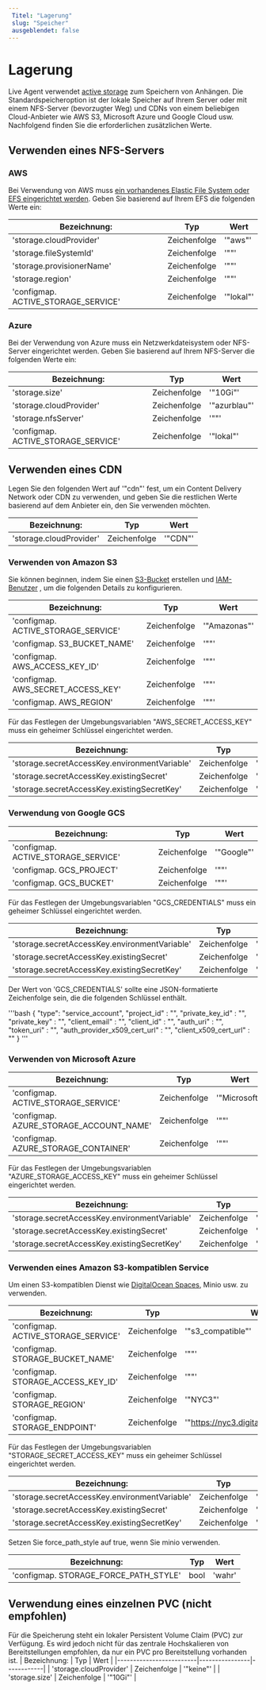 ```yaml
---
 Titel: "Lagerung" 
 slug: "Speicher" 
 ausgeblendet: false 
---
```

# Lagerung

Live Agent verwendet [active storage](https://edgeguides.rubyonrails.org/active_storage_overview.html) zum Speichern von Anhängen. Die Standardspeicheroption ist der lokale Speicher auf Ihrem Server oder mit einem NFS-Server (bevorzugter Weg) und CDNs von einem beliebigen Cloud-Anbieter wie AWS S3, Microsoft Azure und Google Cloud usw. Nachfolgend finden Sie die erforderlichen zusätzlichen Werte.

## Verwenden eines NFS-Servers

### AWS

Bei Verwendung von AWS muss [ein vorhandenes Elastic File System oder EFS eingerichtet werden](https://aws.amazon.com/efs/). Geben Sie basierend auf Ihrem EFS die folgenden Werte ein:

| Bezeichnung: | Typ | Wert | 
|------------------------------------|--------|-------------| 
| 'storage.cloudProvider' | Zeichenfolge | '"aws"' |
| 'storage.fileSystemId' | Zeichenfolge | '""'        |
| 'storage.provisionerName' | Zeichenfolge | '""'        |
| 'storage.region' | Zeichenfolge | '""'        |
| 'configmap. ACTIVE_STORAGE_SERVICE' | Zeichenfolge | '"lokal"' |

### Azure

Bei der Verwendung von Azure muss ein Netzwerkdateisystem oder NFS-Server eingerichtet werden. Geben Sie basierend auf Ihrem NFS-Server die folgenden Werte ein:

| Bezeichnung: | Typ | Wert | 
|------------------------------------|--------|-----------| 
| 'storage.size' | Zeichenfolge | '"10Gi"' |
| 'storage.cloudProvider' | Zeichenfolge | '"azurblau"' |
| 'storage.nfsServer' | Zeichenfolge | '""'      |
| 'configmap. ACTIVE_STORAGE_SERVICE' | Zeichenfolge | '"lokal"' |

## Verwenden eines CDN

Legen Sie den folgenden Wert auf '"cdn"' fest, um ein Content Delivery Network oder CDN zu verwenden, und geben Sie die restlichen Werte basierend auf dem Anbieter ein, den Sie verwenden möchten.

| Bezeichnung: | Typ | Wert | 
|-------------------------|--------|---------| 
| 'storage.cloudProvider' | Zeichenfolge | '"CDN"' |

[//]: <> (Vorerst kommentiert, da dies für Assets in den Live-Chat-Widget-Anhängen von Chatwoot gedacht ist)
[//]: <> (## Verwenden von CDN für die Asset-Bereitstellung)
[//]: <> (Wenn Sie eine stark frequentierte Website haben, empfehlen wir Ihnen, CDN für Ihre Asset-Bereitstellung einzurichten.)

[//]: <> (| Bezeichnung: | Typ | Wert | )
[//]: <> (| --------------- | ----- | ---- | )
[//]: <> (| 'configmap. ASSET_CDN_HOST' | Zeichenfolge | '"<distribution>.cloudfront.net"' |)

### Verwenden von Amazon S3

Sie können beginnen, indem Sie einen [S3-Bucket](https://docs.aws.amazon.com/AmazonS3/latest/gsg/CreatingABucket.html) erstellen
und [IAM-Benutzer](https://docs.aws.amazon.com/IAM/latest/UserGuide/id_users_create.html)
, um die folgenden Details zu konfigurieren.

| Bezeichnung: | Typ | Wert | 
|------------------------------------|--------|------------| 
| 'configmap. ACTIVE_STORAGE_SERVICE' | Zeichenfolge | '"Amazonas"' |
| 'configmap. S3_BUCKET_NAME' | Zeichenfolge | '""'       |
| 'configmap. AWS_ACCESS_KEY_ID' | Zeichenfolge | '""'       |
| 'configmap. AWS_SECRET_ACCESS_KEY' | Zeichenfolge | '""'       |
| 'configmap. AWS_REGION' | Zeichenfolge | '""'       |

Für das Festlegen der Umgebungsvariablen "AWS_SECRET_ACCESS_KEY" muss ein geheimer Schlüssel eingerichtet werden.

| Bezeichnung: | Typ | Wert | 
|-----------------------------------------------|--------|---------------------------| 
| 'storage.secretAccessKey.environmentVariable' | Zeichenfolge | '"AWS_SECRET_ACCESS_KEY"' |
| 'storage.secretAccessKey.existingSecret' | Zeichenfolge | '"<secret-name>"' |
| 'storage.secretAccessKey.existingSecretKey' | Zeichenfolge | '"<secret-key>"' |

### Verwendung von Google GCS

| Bezeichnung: | Typ | Wert | 
|------------------------------------|--------|------------| 
| 'configmap. ACTIVE_STORAGE_SERVICE' | Zeichenfolge | '"Google"' |
| 'configmap. GCS_PROJECT' | Zeichenfolge | '""'       |
| 'configmap. GCS_BUCKET' | Zeichenfolge | '""'       |

Für das Festlegen der Umgebungsvariablen "GCS_CREDENTIALS" muss ein geheimer Schlüssel eingerichtet werden. 

| Bezeichnung: | Typ |Wert | 
|-----------------------------------------------|--------|--------------------| 
| 'storage.secretAccessKey.environmentVariable' | Zeichenfolge | '"GCS_CREDENTIALS"'|
| 'storage.secretAccessKey.existingSecret' | Zeichenfolge | '"<secret-name>"' |
| 'storage.secretAccessKey.existingSecretKey' | Zeichenfolge | '"<secret-key>"' |

Der Wert von 'GCS_CREDENTIALS' sollte eine JSON-formatierte Zeichenfolge sein, die die folgenden Schlüssel enthält.

'''bash
{
  "type": "service_account",
  "project_id" : "",
  "private_key_id" : "",
  "private_key" : "",
  "client_email" : "",
  "client_id" : "",
  "auth_uri" : "",
  "token_uri" : "",
  "auth_provider_x509_cert_url" : "",
  "client_x509_cert_url" : ""
}
'''

### Verwenden von Microsoft Azure

| Bezeichnung: | Typ | Wert | 
|----------------------------------------|--------|---------------| 
| 'configmap. ACTIVE_STORAGE_SERVICE' | Zeichenfolge | '"Microsoft"' |
| 'configmap. AZURE_STORAGE_ACCOUNT_NAME' | Zeichenfolge | '""'          |
| 'configmap. AZURE_STORAGE_CONTAINER' | Zeichenfolge | '""'          |

Für das Festlegen der Umgebungsvariablen "AZURE_STORAGE_ACCESS_KEY" muss ein geheimer Schlüssel eingerichtet werden. 

| Bezeichnung: | Typ | Wert | 
|-----------------------------------------------|--------|------------------------------| 
| 'storage.secretAccessKey.environmentVariable' | Zeichenfolge | '"AZURE_STORAGE_ACCESS_KEY"' |
| 'storage.secretAccessKey.existingSecret' | Zeichenfolge | '"<secret-name>"' |
| 'storage.secretAccessKey.existingSecretKey' | Zeichenfolge | '"<secret-key>"' |

### Verwenden eines Amazon S3-kompatiblen Service

Um einen S3-kompatiblen Dienst wie [DigitalOcean Spaces](https://www.digitalocean.com/docs/spaces/resources/s3-sdk-examples/#configure-a-client), Minio usw. zu verwenden.

| Bezeichnung: | Typ | Wert | 
|------------------------------------|--------|-----------------------------------------| 
| 'configmap. ACTIVE_STORAGE_SERVICE' | Zeichenfolge | '"s3_compatible"' |
| 'configmap. STORAGE_BUCKET_NAME' | Zeichenfolge | '""'                                    |
| 'configmap. STORAGE_ACCESS_KEY_ID' | Zeichenfolge | '""'                                    |
| 'configmap. STORAGE_REGION' | Zeichenfolge | '"NYC3"' |
| 'configmap. STORAGE_ENDPOINT' | Zeichenfolge | '"https://nyc3.digitaloceanspaces.com"' |

Für das Festlegen der Umgebungsvariablen "STORAGE_SECRET_ACCESS_KEY" muss ein geheimer Schlüssel eingerichtet werden. 

| Bezeichnung: | Typ | Wert | 
|-----------------------------------------------|--------|-------------------------------| 
| 'storage.secretAccessKey.environmentVariable' | Zeichenfolge | '"STORAGE_SECRET_ACCESS_KEY"' |
| 'storage.secretAccessKey.existingSecret' | Zeichenfolge | '"<secret-name>"' |
| 'storage.secretAccessKey.existingSecretKey' | Zeichenfolge | '"<secret-key>"' |

Setzen Sie force_path_style auf true, wenn Sie minio verwenden.

| Bezeichnung: | Typ | Wert | 
|--------------------------------------|------|--------| 
| 'configmap. STORAGE_FORCE_PATH_STYLE' | bool | 'wahr' |

## Verwendung eines einzelnen PVC (nicht empfohlen)

Für die Speicherung steht ein lokaler Persistent Volume Claim (PVC) zur Verfügung. Es wird jedoch nicht für das zentrale Hochskalieren von Bereitstellungen empfohlen, da nur ein PVC pro Bereitstellung vorhanden ist. 
| Bezeichnung: | Typ | Wert | 
|-------------------------|----------------|------------| 
| 'storage.cloudProvider' | Zeichenfolge | '"keine"' |
| 'storage.size' | Zeichenfolge | '"10Gi"' |</secret-key></secret-name></secret-key></secret-name></secret-key></secret-name></secret-key></secret-name></distribution>